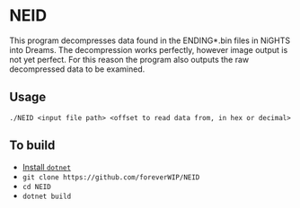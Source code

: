 # NEID
This program decompresses data found in the ENDING*.bin files in NiGHTS into Dreams.
The decompression works perfectly, however image output is not yet perfect.
For this reason the program also outputs the raw decompressed data to be examined.

## Usage
`./NEID <input file path> <offset to read data from, in hex or decimal>`

## To build
- [Install `dotnet`](https://dotnet.microsoft.com/en-us/download/dotnet/5.0)
- `git clone https://github.com/foreverWIP/NEID`
- `cd NEID`
- `dotnet build`